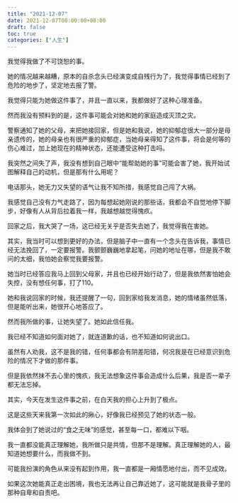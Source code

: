 ```yaml
---
title: "2021-12-07"
date: 2021-12-07T00:00:00+08:00
draft: false
toc: true
categories: ["人生"]
---
```


我觉得我做了不可饶恕的事。

她的情况越来越糟，原本的自杀念头已经演变成自残行为了，我觉得事情已经到了危险的地步了，坚定地去报了警。

我觉得只能为她做这件事了，并且一直以来，我都做好了这种心理准备。

然而我没有预料到的是，这件事可能会对她和她的家庭造成灭顶之灾。

警察通知了她的父母，来把她接回家，但是她和我说，她的抑郁症很大一部分是母亲遗传的，她的母亲也有很严重的抑郁症，当她母亲得知了这件事，将会是何等的伤心难过，加上她现在的精神状态，还能遭受这种打击吗。

我突然之间失了声，我没有想到自己眼中“能帮助她的事”可能会害了她，我开始试图解释自己的动机，但是那有什么用呢？

电话那头，她无力又失望的语气让我不知所措，我感觉自己闯了大祸。

我感觉自己没有力气走路了，因为每想起她刚说的那些话，我都会不自觉地停下脚步，好像有人从背后拉着我一样，我越想越觉得愧疚。

回家之后，我大哭了一场，这已经无关乎是否失去她了，我觉得我在害她。

其实，我当时可以想到更好的办法，但是脑子中一直有一个念头在告诉我，事情已经无法挽回了，一定要报警。我颤颤巍巍地拿起笔，问她的地址在哪，但是我不敢问的太细，我怕她会察觉我要报警。

她当时已经答应我马上回到父母家，并且也已经开始行动了，但是我依然害怕她会失控，没有想任何事，打了110。

她和我说回家的时候，我还提醒了一句，回到家给我发消息，她的情绪虽然低落，但是能听出来，她很开心地答应了。

然而我所做的事，让她失望了。她如此信任我。

我已经不知道如何面对她了，就连道歉的话，也不知道如何说出口。

虽然有人劝我，这不是我的错，任何事都会有阴差阳错，何况我是在已经意识到危险的情况下才做的那件事。

但是我依然抹不去心里的愧疚，我无法想象这件事会造成什么后果，我是否一辈子都无法忘掉。

其实，今天在发生这件事之前，在白天我的担心上升到了极点。

这是这些天来我第一次如此的揪心，好像我已经预见了她的状态一般。

我体会到了她说过的“食之无味”的感觉，甚至每一口，都难以下咽。

我一直都没能真正理解她，我所做只是共情，但那不是理解。真正理解她的人，最知道她想要什么，而我做不到。

可能我扮演的角色从来没有起到作用，我一直都是一厢情愿地付出，而不见成效。

如果这次她能真正走出困境，我也无法再让自己靠近她了，这可能就是我骨子里的那种自卑和自责吧。